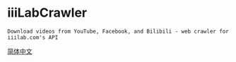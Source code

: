 # iiiLabCrawler
`Download videos from YouTube, Facebook, and Bilibili - web crawler for iiilab.com's API`

[简体中文](./README_zh.md)